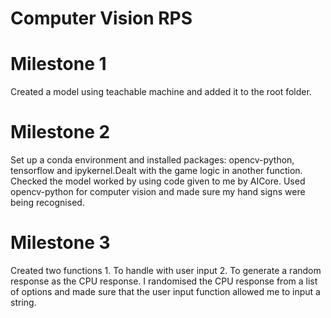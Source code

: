 # Computer Vision RPS

# Milestone 1
Created a model using teachable machine and added it to the root folder.

# Milestone 2
Set up a conda environment and installed packages: opencv-python, tensorflow and ipykernel.Dealt with the game logic in another function. Checked the model worked by using code given to me by AICore. Used opencv-python for computer vision and made sure my hand signs were being recognised. 

# Milestone 3
Created two functions 1. To handle with user input 2. To generate a random response as the CPU response. I randomised the CPU response from a list of options and made sure that the user input function allowed me to input a string. 
